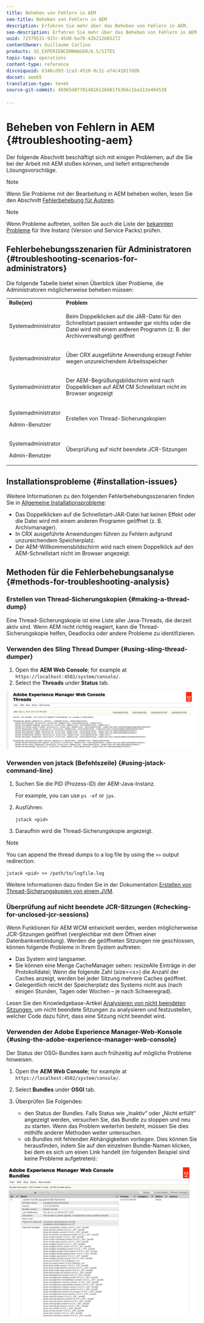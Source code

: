 ```yaml
---
title: Beheben von Fehlern in AEM
seo-title: Beheben von Fehlern in AEM
description: Erfahren Sie mehr über das Beheben von Fehlern in AEM.
seo-description: Erfahren Sie mehr über das Beheben von Fehlern in AEM.
uuid: 72379531-915c-45d0-ba70-42b212665272
contentOwner: Guillaume Carlino
products: SG_EXPERIENCEMANAGER/6.5/SITES
topic-tags: operations
content-type: reference
discoiquuid: 6346cd93-1ca3-4510-9c31-a74c41017ddb
docset: aem65
translation-type: tm+mt
source-git-commit: 4b965d8f7814816126601f6366c1ba313e404538

---
```



# Beheben von Fehlern in AEM {#troubleshooting-aem}

Der folgende Abschnitt beschäftigt sich mit einigen Problemen, auf die Sie bei der Arbeit mit AEM stoßen können, und liefert entsprechende Lösungsvorschläge.

>[!NOTE]
>
>Wenn Sie Probleme mit der Bearbeitung in AEM beheben wollen, lesen Sie den Abschnitt [Fehlerbehebung für Autoren](/help/sites-authoring/troubleshooting.md).

>[!NOTE]
>
>Wenn Probleme auftreten, sollten Sie auch die Liste der [bekannten Probleme](/help/release-notes/known-issues.md) für Ihre Instanz (Version und Service Packs) prüfen.

## Fehlerbehebungsszenarien für Administratoren {#troubleshooting-scenarios-for-administrators}

Die folgende Tabelle bietet einen Überblick über Probleme, die Administratoren möglicherweise beheben müssen:

<table>
 <tbody>
  <tr>
   <td><strong>Rolle(en)</strong></td>
   <td><strong>Problem </strong></td>
  </tr>
  <tr>
   <td>Systemadministrator</td>
   <td><p>Beim Doppelklicken auf die JAR-Datei für den Schnellstart passiert entweder gar nichts oder die Datei wird mit einem anderen Programm (z. B. der Archivverwaltung) geöffnet</p> </td>
  </tr>
  <tr>
   <td><p>Systemadministrator</p> </td>
   <td><p>Über CRX ausgeführte Anwendung erzeugt Fehler wegen unzureichendem Arbeitsspeicher</p> </td>
  </tr>
  <tr>
   <td><p>Systemadministrator</p> </td>
   <td><p>Der AEM-Begrüßungsbildschirm wird nach Doppelklicken auf AEM CM Schnellstart nicht im Browser angezeigt</p> </td>
  </tr>
  <tr>
   <td><p>Systemadministrator</p> <p>Admin-Benutzer</p> </td>
   <td><p>Erstellen von Thread-Sicherungskopien</p> </td>
  </tr>
  <tr>
   <td><p>Systemadministrator</p> <p>Admin-Benutzer</p> </td>
   <td><p>Überprüfung auf nicht beendete JCR-Sitzungen</p> </td>
  </tr>
 </tbody>
</table>

## Installationsprobleme {#installation-issues}

Weitere Informationen zu den folgenden Fehlerbehebungsszenarien finden Sie in [Allgemeine Installationsprobleme](/help/sites-deploying/troubleshooting.md#common-installation-issues):

* Das Doppelklicken auf die Schnellstart-JAR-Datei hat keinen Effekt oder die Datei wird mit einem anderen Programm geöffnet (z. B. Archivmanager).
* In CRX ausgeführte Anwendungen führen zu Fehlern aufgrund unzureichendem Speicherplatz.
* Der AEM-Willkommensbildschirm wird nach einem Doppelklick auf den AEM-Schnellstart nicht im Browser angezeigt.

## Methoden für die Fehlerbehebungsanalyse {#methods-for-troubleshooting-analysis}

### Erstellen von Thread-Sicherungskopien {#making-a-thread-dump}

Eine Thread-Sicherungskopie ist eine Liste aller Java-Threads, die derzeit aktiv sind. Wenn AEM nicht richtig reagiert, kann die Thread-Sicherungskopie helfen, Deadlocks oder andere Probleme zu identifizieren.

### Verwenden des Sling Thread Dumper {#using-sling-thread-dumper}

1. Open the **AEM Web Console**; for example at `https://localhost:4502/system/console/`.
1. Select the **Threads** under **Status** tab.

![screen_shot_2012-02-13at43925pm](assets/screen_shot_2012-02-13at43925pm.png)

### Verwenden von jstack (Befehlszeile) {#using-jstack-command-line}

1. Suchen Sie die PID (Prozess-ID) der AEM-Java-Instanz.

   For example, you can use `ps -ef` or `jps`.

1. Ausführen:

   `jstack <pid>`

1. Daraufhin wird die Thread-Sicherungskopie angezeigt.

>[!NOTE]
>
>You can append the thread dumps to a log file by using the `>>` output redirection:
>
>`jstack <pid> >> /path/to/logfile.log`

Weitere Informationen dazu finden Sie in der Dokumentation [Erstellen von Thread-Sicherungskopien von einem JVM](https://helpx.adobe.com/cq/kb/TakeThreadDump.html).

### Überprüfung auf nicht beendete JCR-Sitzungen {#checking-for-unclosed-jcr-sessions}

Wenn Funktionen für AEM WCM entwickelt werden, werden möglicherweise JCR-Sitzungen geöffnet (vergleichbar mit dem Öffnen einer Datenbankverbindung). Werden die geöffneten Sitzungen nie geschlossen, können folgende Probleme in Ihrem System auftreten:

* Das System wird langsamer.
* Sie können eine Menge CacheManager sehen: resizeAlle Einträge in der Protokolldatei; Wenn die folgende Zahl (size=&lt;x>) die Anzahl der Caches anzeigt, werden bei jeder Sitzung mehrere Caches geöffnet.
* Gelegentlich reicht der Speicherplatz des Systems nicht aus (nach einigen Stunden, Tagen oder Wochen – je nach Schweregrad).

Lesen Sie den Knowledgebase-Artikel [Analysieren von nicht beendeten Sitzungen](https://helpx.adobe.com/crx/kb/AnalyzeUnclosedSessions.html), um nicht beendete Sitzungen zu analysieren und festzustellen, welcher Code dazu führt, dass eine Sitzung nicht beendet wird.

### Verwenden der Adobe Experience Manager-Web-Konsole {#using-the-adobe-experience-manager-web-console}

Der Status der OSGi-Bundles kann auch frühzeitig auf mögliche Probleme hinweisen.

1. Open the **AEM Web Console**; for example at `https://localhost:4502/system/console/`.
1. Select **Bundles** under **OSGI** tab.
1. Überprüfen Sie Folgendes:

   * den Status der Bundles. Falls Status wie „Inaktiv“ oder „Nicht erfüllt“ angezeigt werden, versuchen Sie, das Bundle zu stoppen und neu zu starten. Wenn das Problem weiterhin besteht, müssen Sie dies mithilfe anderer Methoden weiter untersuchen.
   * ob Bundles mit fehlenden Abhängigkeiten vorliegen. Dies können Sie herausfinden, indem Sie auf den einzelnen Bundle-Namen klicken, bei dem es sich um einen Link handelt (im folgenden Beispiel sind keine Probleme aufgetreten):

![screen_shot_2012-02-13at44706pm](assets/screen_shot_2012-02-13at44706pm.png)

